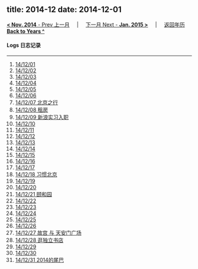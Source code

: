 title: 2014-12
date: 2014-12-01
---
[**< Nov. 2014** - Prev 上一月](/lifelogs/2014/11/index.html) &nbsp; &nbsp; | &nbsp; &nbsp; [下一月 Next - **Jan. 2015 >**](/lifelogs/2015/01/index.html) &nbsp; &nbsp; |  &nbsp; &nbsp; [返回年历 **Back to Years ^**](/lifelogs/index.html)
<br/>
#### Logs 日志记录
---
1. [14/12/01](/lifelogs/2014/12/d01.html)
2. [14/12/02](/lifelogs/2014/12/d02.html)
3. [14/12/03](/lifelogs/2014/12/d03.html)
4. [14/12/04](/lifelogs/2014/12/d04.html)
5. [14/12/05](/lifelogs/2014/12/d05.html)
6. [14/12/06](/lifelogs/2014/12/d06.html)
7. [14/12/07 北京之行](/lifelogs/2014/12/d07.html)
8. [14/12/08 租房](/lifelogs/2014/12/d08.html)
9. [14/12/09 新浪实习入职](/lifelogs/2014/12/d09.html)
10. [14/12/10](/lifelogs/2014/12/d10.html)
11. [14/12/11](/lifelogs/2014/12/d11.html)
12. [14/12/12](/lifelogs/2014/12/d12.html)
13. [14/12/13](/lifelogs/2014/12/d13.html)
14. [14/12/14](/lifelogs/2014/12/d14.html)
15. [14/12/15](/lifelogs/2014/12/d15.html)
16. [14/12/16](/lifelogs/2014/12/d16.html)
17. [14/12/17](/lifelogs/2014/12/d17.html)
18. [14/12/18 习惯北京](/lifelogs/2014/12/d18.html)
19. [14/12/19](/lifelogs/2014/12/d19.html)
20. [14/12/20](/lifelogs/2014/12/d20.html)
21. [14/12/21 颐和园](/lifelogs/2014/12/d21.html)
22. [14/12/22](/lifelogs/2014/12/d22.html)
23. [14/12/23](/lifelogs/2014/12/d23.html)
24. [14/12/24](/lifelogs/2014/12/d24.html)
25. [14/12/25](/lifelogs/2014/12/d25.html)
26. [14/12/26](/lifelogs/2014/12/d26.html)
27. [14/12/27 故宫 与 天安门广场](/lifelogs/2014/12/d27.html)
28. [14/12/28 逛独立书店](/lifelogs/2014/12/d28.html)
29. [14/12/29](/lifelogs/2014/12/d29.html)
30. [14/12/30](/lifelogs/2014/12/d30.html)
31. [14/12/31 2014的尾巴](/lifelogs/2014/12/d31.html)
